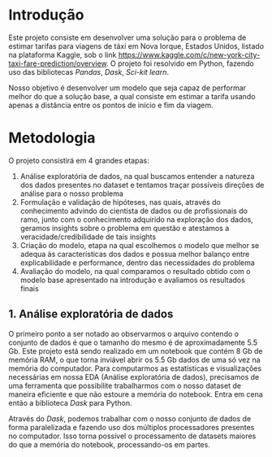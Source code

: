 # Introdução

  Este projeto consiste em desenvolver uma solução para o problema de estimar tarifas para viagens de táxi em Nova Iorque, Estados Unidos, listado na plataforma Kaggle, sob o link   https://www.kaggle.com/c/new-york-city-taxi-fare-prediction/overview.
  O projeto foi resolvido em Python, fazendo uso das bibliotecas *Pandas*, *Dask*, *Sci-kit learn*.

  Nosso objetivo é desenvolver um modelo que seja capaz de performar melhor do que a solução base, a qual consiste em estimar a tarifa usando apenas a distância entre os pontos de   início e fim da viagem.

# Metodologia

O projeto consistirá em 4 grandes etapas:
1. Análise exploratória de dados, na qual buscamos entender a natureza dos dados presentes no dataset e tentamos traçar possíveis direções de análise para o nosso problema
2. Formulação e validação de hipóteses, nas quais, através do conhecimento advindo do cientista de dados ou de profissionais do ramo, junto com o conhecimento adquirido na exploração dos dados, geramos insights sobre o problema em questão e atestamos a veracidade/credibilidade de tais insights 
3. Criação do modelo, etapa na qual escolhemos o modelo que melhor se adequa às características dos dados e possua melhor balanço entre explicabilidade e performance, dentro das necessidades do problema
4. Avaliação do modelo, na qual comparamos o resultado obtido com o modelo base apresentado na introdução e avaliamos os resultados finais

## 1. Análise exploratória de dados

O primeiro ponto a ser notado ao observarmos o arquivo contendo o conjunto de dados é que o tamanho do mesmo é de aproximadamente 5.5 Gb. Este projeto está sendo realizado em um notebook que contém 8 Gb de memória RAM, o que torna inviável abrir os 5.5 Gb dados de uma só vez na memória do computador. Para computarmos as estatísticas e visualizações necessárias em nossa EDA (Análise exploratória de dados), precisamos de uma ferramenta que possibilite trabalharmos com o nosso dataset de maneira eficiente e que não estoure a memória do notebook. Entra em cena então a biblioteca *Dask* para Python. 

Através do *Dask*, podemos trabalhar com o nosso conjunto de dados de forma paralelizada e fazendo uso dos múltiplos processadores presentes no computador. Isso torna possível o processamento de datasets maiores do que a memória do notebook, processando-os em partes.
